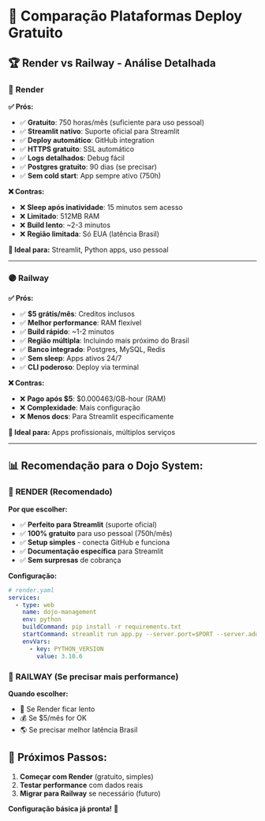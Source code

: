 # 🚀 Comparação Plataformas Deploy Gratuito

## 🏆 **Render vs Railway - Análise Detalhada**

### 🔵 **Render**
**✅ Prós:**
- ✅ **Gratuito**: 750 horas/mês (suficiente para uso pessoal)
- ✅ **Streamlit nativo**: Suporte oficial para Streamlit
- ✅ **Deploy automático**: GitHub integration 
- ✅ **HTTPS gratuito**: SSL automático
- ✅ **Logs detalhados**: Debug fácil
- ✅ **Postgres gratuito**: 90 dias (se precisar)
- ✅ **Sem cold start**: App sempre ativo (750h)

**❌ Contras:**
- ❌ **Sleep após inatividade**: 15 minutos sem acesso
- ❌ **Limitado**: 512MB RAM
- ❌ **Build lento**: ~2-3 minutos
- ❌ **Região limitada**: Só EUA (latência Brasil)

**🎯 Ideal para:** Streamlit, Python apps, uso pessoal

---

### 🟣 **Railway**
**✅ Prós:**
- ✅ **$5 grátis/mês**: Creditos inclusos
- ✅ **Melhor performance**: RAM flexível
- ✅ **Build rápido**: ~1-2 minutos  
- ✅ **Região múltipla**: Incluindo mais próximo do Brasil
- ✅ **Banco integrado**: Postgres, MySQL, Redis
- ✅ **Sem sleep**: Apps ativos 24/7
- ✅ **CLI poderoso**: Deploy via terminal

**❌ Contras:**
- ❌ **Pago após $5**: $0.000463/GB-hour (RAM)
- ❌ **Complexidade**: Mais configuração
- ❌ **Menos docs**: Para Streamlit especificamente

**🎯 Ideal para:** Apps profissionais, múltiplos serviços

---

## 📊 **Recomendação para o Dojo System:**

### 🥇 **RENDER** (Recomendado)
**Por que escolher:**
- ✅ **Perfeito para Streamlit** (suporte oficial)
- ✅ **100% gratuito** para uso pessoal (750h/mês)
- ✅ **Setup simples** - conecta GitHub e funciona
- ✅ **Documentação específica** para Streamlit
- ✅ **Sem surpresas** de cobrança

**Configuração:**
```yaml
# render.yaml
services:
  - type: web
    name: dojo-management
    env: python
    buildCommand: pip install -r requirements.txt
    startCommand: streamlit run app.py --server.port=$PORT --server.address=0.0.0.0
    envVars:
      - key: PYTHON_VERSION
        value: 3.10.6
```

### 🥈 **RAILWAY** (Se precisar mais performance)
**Quando escolher:**
- 🔄 Se Render ficar lento
- 💰 Se $5/mês for OK
- 🌎 Se precisar melhor latência Brasil

## 🎯 **Próximos Passos:**

1. **Começar com Render** (gratuito, simples)
2. **Testar performance** com dados reais
3. **Migrar para Railway** se necessário (futuro)

**Configuração básica já pronta!** 🚀